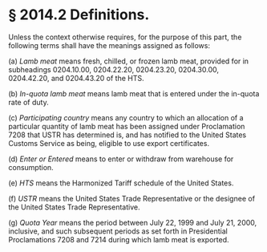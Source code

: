 # § 2014.2   Definitions.

Unless the context otherwise requires, for the purpose of this part, the following terms shall have the meanings assigned as follows:


(a) *Lamb meat* means fresh, chilled, or frozen lamb meat, provided for in subheadings 0204.10.00, 0204.22.20, 0204.23.20, 0204.30.00, 0204.42.20, and 0204.43.20 of the HTS.


(b) *In-quota lamb meat* means lamb meat that is entered under the in-quota rate of duty.


(c) *Participating country* means any country to which an allocation of a particular quantity of lamb meat has been assigned under Proclamation 7208 that USTR has determined is, and has notified to the United States Customs Service as being, eligible to use export certificates.


(d) *Enter or Entered* means to enter or withdraw from warehouse for consumption.


(e) *HTS* means the Harmonized Tariff schedule of the United States.


(f) *USTR* means the United States Trade Representative or the designee of the United States Trade Representative.


(g) *Quota Year* means the period between July 22, 1999 and July 21, 2000, inclusive, and such subsequent periods as set forth in Presidential Proclamations 7208 and 7214 during which lamb meat is exported.




